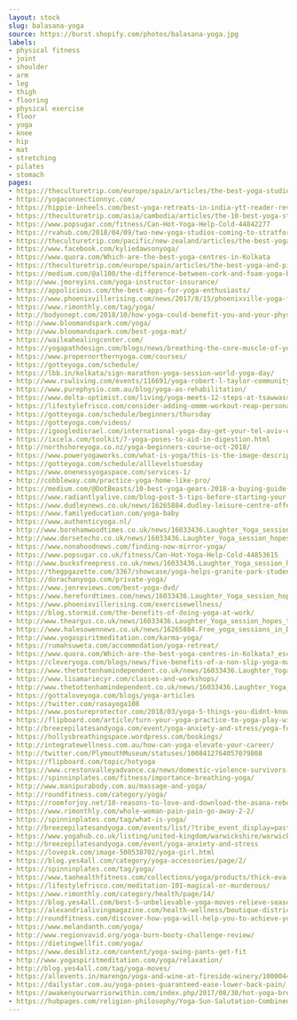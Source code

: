 ```yaml
---
layout: stock
slug: balasana-yoga
source: https://burst.shopify.com/photos/balasana-yoga.jpg
labels:
- physical fitness
- joint
- shoulder
- arm
- leg
- thigh
- flooring
- physical exercise
- floor
- yoga
- knee
- hip
- mat
- stretching
- pilates
- stomach
pages:
- https://theculturetrip.com/europe/spain/articles/the-best-yoga-studios-in-bilbao/
- https://yogaconnectionnyc.com/
- https://hippie-inheels.com/best-yoga-retreats-in-india-ytt-reader-reviews/
- https://theculturetrip.com/asia/cambodia/articles/the-10-best-yoga-studios-in-phnom-penh-cambodia/
- https://www.popsugar.com/fitness/Can-Hot-Yoga-Help-Cold-44842277
- https://rvahub.com/2018/04/09/two-new-yoga-studios-coming-to-stratford-hills/
- https://theculturetrip.com/pacific/new-zealand/articles/the-best-yoga-studios-in-wellington-new-zealand/
- https://www.facebook.com/kyliedawsonyoga/
- https://www.quora.com/Which-are-the-best-yoga-centres-in-Kolkata
- https://theculturetrip.com/europe/spain/articles/the-best-yoga-and-pilates-studios-in-zaragoza-spain/
- https://medium.com/@al100/the-difference-between-cork-and-foam-yoga-blocks-23cd46316f51
- http://www.jmoreyins.com/yoga-instructor-insurance/
- https://appolicious.com/the-best-apps-for-yoga-enthusiasts/
- https://www.phoenixvillerising.com/news/2017/8/15/phoenixville-yoga-fitness-studios
- https://www.rimonthly.com/tag/yoga/
- http://bodyonept.com/2018/10/how-yoga-could-benefit-you-and-your-physical-therapy/
- http://www.bloomandspark.com/yoga/
- http://www.bloomandspark.com/best-yoga-mat/
- https://waileahealingcenter.com/
- https://yogapathdesign.com/blogs/news/breathing-the-core-muscle-of-yoga
- https://www.propernorthernyoga.com/courses/
- https://gotteyoga.com/schedule/
- https://lbb.in/kolkata/sign-marathon-yoga-session-world-yoga-day/
- http://www.rswliving.com/events/116691/yoga-robert-l-taylor-community-center
- https://www.purephysio.com.au/blog/yoga-as-rehabilitation/
- https://www.delta-optimist.com/living/yoga-meets-12-steps-at-tsawwassen-s-little-house-1.23460383
- https://lifestylefrisco.com/consider-adding-ommm-workout-reap-personal-benefits/
- https://gotteyoga.com/schedule/beginners/thursday
- https://gotteyoga.com/videos/
- https://igoogledisrael.com/international-yoga-day-get-your-tel-aviv-ommmm-ready/
- https://ixcela.com/toolkit/7-yoga-poses-to-aid-in-digestion.html
- http://northshoreyoga.co.nz/yoga-beginners-course-oct-2018/
- https://www.poweryogaworks.com/what-is-yoga/this-is-the-image-description-42/
- https://gotteyoga.com/schedule/alllevelstuesday
- https://www.onenessyogaspace.com/services-1/
- http://cobbleway.com/practice-yoga-home-like-pro/
- https://medium.com/@DotBeasts/10-best-yoga-gears-2018-a-buying-guide-72f520398470
- https://www.radiantlyalive.com/blog-post-5-tips-before-starting-your-yoga-teacher-career/
- https://www.dudleynews.co.uk/news/16265884.dudley-leisure-centre-offers-free-yoga-classes/
- https://www.familyeducation.com/yoga-baby
- https://www.authenticyoga.nl/
- http://www.borehamwoodtimes.co.uk/news/16033436.Laughter_Yoga_session_hopes_to_break_record_and_tackle_mental_health/
- http://www.dorsetecho.co.uk/news/16033436.Laughter_Yoga_session_hopes_to_break_record_and_tackle_mental_health/
- https://www.nonahoodnews.com/finding-now-mirror-yoga/
- https://www.popsugar.co.uk/fitness/Can-Hot-Yoga-Help-Cold-44853615
- http://www.bucksfreepress.co.uk/news/16033436.Laughter_Yoga_session_hopes_to_break_record_and_tackle_mental_health/
- https://thegpgazette.com/3367/showcase/yoga-helps-granite-park-students-cope-with-end-of-year-testing/
- https://dorachanyoga.com/private-yoga/
- https://www.jenreviews.com/best-yoga-dvd/
- https://www.herefordtimes.com/news/16033436.Laughter_Yoga_session_hopes_to_break_record_and_tackle_mental_health/
- https://www.phoenixvillerising.com/exercisewellness/
- https://blog.stormid.com/the-benefits-of-doing-yoga-at-work/
- http://www.theargus.co.uk/news/16033436.Laughter_Yoga_session_hopes_to_break_record_and_tackle_mental_health/
- https://www.halesowennews.co.uk/news/16265884.Free_yoga_sessions_in_Dudley/
- http://www.yogaspiritmeditation.com/karma-yoga/
- https://rumahsuweta.com/accommodation/yoga-retreat/
- https://www.quora.com/Which-are-the-best-yoga-centres-in-Kolkata?_escaped_fragment_=n=12
- https://cleveryoga.com/blogs/news/five-benefits-of-a-non-slip-yoga-mat
- https://www.thetottenhamindependent.co.uk/news/16033436.Laughter_Yoga_session_hopes_to_break_record_and_tackle_mental_health/
- https://www.lisamariecyr.com/classes-and-workshops/
- http://www.thetottenhamindependent.co.uk/news/16033436.Laughter_Yoga_session_hopes_to_break_record_and_tackle_mental_health/
- https://gottaloveyoga.com/blogs/yoga-articles
- https://twitter.com/rasayoga108
- https://www.postureprotector.com/2018/03/yoga-5-things-you-didnt-know/
- https://flipboard.com/article/turn-your-yoga-practice-to-yoga-play-with-this-tortoise-to-firefly-transition/f-4d6c7b447f%2Fdoyouyoga.com
- http://breezepilatesandyoga.com/event/yoga-anxiety-and-stress/yoga-for-anxiety-2
- https://hollysbreathingspace.wordpress.com/bookings/
- http://integratewellness.com.au/how-can-yoga-elevate-your-career/
- http://twitter.com/PlymouthMuseum/statuses/1008412764057079808
- https://flipboard.com/topic/hotyoga
- https://www.crestonvalleyadvance.ca/news/domestic-violence-survivors-to-get-new-supports-in-castlegar-and-creston/
- https://spinninplates.com/fitness/importance-breathing-yoga/
- http://www.manipurabody.com.au/massage-and-yoga/
- http://roundfitness.com/category/yoga/
- https://roomforjoy.net/10-reasons-to-love-and-download-the-asana-rebel-yoga-app/
- https://www.rimonthly.com/whole-woman-pain-pain-go-away-2-2/
- https://spinninplates.com/tag/what-is-yoga/
- http://breezepilatesandyoga.com/events/list/?tribe_event_display=past&tribe_paged=1
- https://www.yogahub.co.uk/listing/united-kingdom/warwickshire/warwick/janeysyoga/
- http://breezepilatesandyoga.com/event/yoga-anxiety-and-stress
- https://lovepik.com/image-500538702/yoga-girl.html
- https://blog.yes4all.com/category/yoga-accessories/page/2/
- https://spinninplates.com/tag/yoga/
- https://www.taohealthfitness.com/collections/yoga/products/thick-eva-foam-yoga-mat
- https://lifestylefrisco.com/meditation-101-magical-or-murderous/
- https://www.rimonthly.com/category/health/page/14/
- https://blog.yes4all.com/best-5-unbelievable-yoga-moves-relieve-seasonal-stress/
- https://alexandrialivingmagazine.com/health-wellness/boutique-district-s-sweat-crawl-is-saturday/
- http://roundfitness.com/discover-how-yoga-will-help-you-to-achieve-your-goals/
- https://www.melandanth.com/yoga/
- http://www.regionvavid.org/yoga-burn-booty-challenge-review/
- https://dietingwellfit.com/yoga/
- https://www.desiblitz.com/content/yoga-swing-pants-get-fit
- http://www.yogaspiritmeditation.com/yoga/relaxation/
- http://blog.yes4all.com/tag/yoga-moves/
- https://allevents.in/marengo/yoga-and-wine-at-fireside-winery/1000044067362668
- https://dailystar.com.au/yoga-poses-guaranteed-ease-lower-back-pain/
- https://awakenyourwarriorwithin.com/index.php/2017/08/30/hot-yoga-breathing-and-letting-fear-stop-you-from-reaching-for-your-dreams/
- https://hubpages.com/religion-philosophy/Yoga-Sun-Salutation-Combined-with-Gratitude-Prayer
---
```

